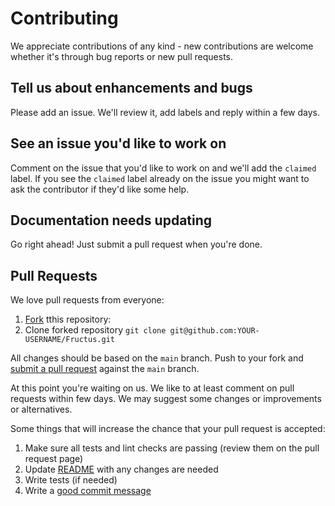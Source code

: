 # Contributing

We appreciate contributions of any kind - new contributions
are welcome whether it's through bug reports or new pull requests.

## Tell us about enhancements and bugs

Please add an issue. We'll review it, add labels and reply within a few days.

## See an issue you'd like to work on

Comment on the issue that you'd like to work on and we'll add the
`claimed` label.  If you see the `claimed` label already on the issue you
might want to ask the contributor if they'd like some help.

## Documentation needs updating

Go right ahead! Just submit a pull request when you're done.

## Pull Requests

We love pull requests from everyone:
1. [Fork](https://help.github.com/en/enterprise/2.13/user/articles/fork-a-repo) tthis repository:
1. Clone forked repository `git clone git@github.com:YOUR-USERNAME/Fructus.git`

All changes should be based on the `main` branch. Push to your fork and [submit a pull request](https://github.com/delet-dis/Fructus/compare) against the `main` branch.

At this point you're waiting on us. We like to at least comment on pull requests
within few days. We may suggest some changes or improvements or alternatives.

Some things that will increase the chance that your pull request is accepted:
1. Make sure all tests and lint checks are passing (review them on the pull request page)
1. Update [README](README.md) with any changes are needed
1. Write tests (if needed)
1. Write a [good commit message](https://chris.beams.io/posts/git-commit/)
